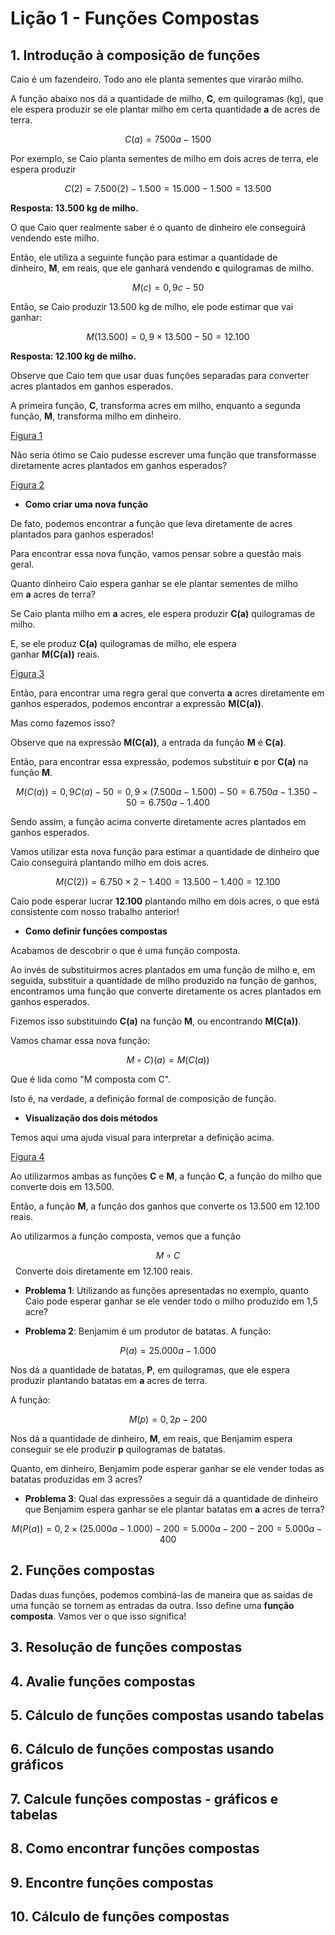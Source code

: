# Lição 1 - Funções Compostas

## 1. Introdução à composição de funções

Caio é um fazendeiro. Todo ano ele planta sementes que virarão milho. 

A função abaixo nos dá a quantidade de milho, **C**, em quilogramas (kg), que ele espera produzir se ele plantar milho em certa quantidade **a** de acres de terra.

$$
C(a) = 7500a - 1500
$$

Por exemplo, se Caio planta sementes de milho em dois acres de terra, ele espera produzir 

$$
C(2) = 7.500(2) - 1.500 = 15.000 - 1.500 = 13.500
$$ 

**Resposta: 13.500 kg de milho.**

O que Caio quer realmente saber é o quanto de dinheiro ele conseguirá vendendo este milho. 

Então, ele utiliza a seguinte função para estimar a quantidade de dinheiro, **M**, em reais, que ele ganhará vendendo **c** quilogramas de milho.

$$
M(c) = 0,9c - 50
$$

Então, se Caio produzir 13.500 kg de milho, ele pode estimar que vai ganhar:

$$
M(13.500) = 0,9 \times 13.500 - 50 = 12.100
$$

**Resposta: 12.100 kg de milho.**

Observe que Caio tem que usar duas funções separadas para converter acres plantados em ganhos esperados. 

A primeira função, **C**, transforma acres em milho, enquanto a segunda função, **M**, transforma milho em dinheiro.

[Figura 1](https://github.com/ubiratantavares/pre_calculo/blob/main/unidade01/licao01/figura01.png)

Não seria ótimo se Caio pudesse escrever uma função que transformasse diretamente acres plantados em ganhos esperados?

[Figura 2](https://github.com/ubiratantavares/pre_calculo/blob/main/unidade01/licao01/figura02.png)

* **Como criar uma nova função**

De fato, podemos encontrar a função que leva diretamente de acres plantados para ganhos esperados! 

Para encontrar essa nova função, vamos pensar sobre a questão mais geral. 

Quanto dinheiro Caio espera ganhar se ele plantar sementes de milho em **a** acres de terra?

Se Caio planta milho em **a** acres, ele espera produzir **C(a)** quilogramas de milho. 

E, se ele produz **C(a)** quilogramas de milho, ele espera ganhar **M(C(a))** reais.

[Figura 3](https://github.com/ubiratantavares/pre_calculo/blob/main/unidade01/licao01/figura03.png)

Então, para encontrar uma regra geral que converta **a** acres diretamente em ganhos esperados, podemos encontrar a expressão **M(C(a))**.

Mas como fazemos isso? 

Observe que na expressão **M(C(a))**, a entrada da função **M** é **C(a)**. 

Então, para encontrar essa expressão, podemos substituir **c** por **C(a)** na função **M**.

$$
M(C(a)) = 0,9C(a) - 50 = 0,9\times(7.500a - 1.500) - 50 = 6.750a - 1.350 - 50 = 6.750a - 1.400
$$

Sendo assim, a função acima converte diretamente acres plantados em ganhos esperados. 

Vamos utilizar esta nova função para estimar a quantidade de dinheiro que Caio conseguirá plantando milho em dois acres.

$$
M(C(2)) = 6.750\times2 - 1.400 = 13.500 - 1.400 = 12.100
$$

Caio pode esperar lucrar **12.100** plantando milho em dois acres, o que está consistente com nosso trabalho anterior!

* **Como definir funções compostas**

Acabamos de descobrir o que é uma função composta. 

Ao invés de substituirmos acres plantados em uma função de milho e, em seguida, substituir a quantidade de milho produzido na função de ganhos, 
encontramos uma função que converte diretamente os acres plantados em ganhos esperados.

Fizemos isso substituindo **C(a)** na função **M**, ou encontrando **M(C(a))**. 

Vamos chamar essa nova função:

$$
M\circ C)(a)=M(C(a))
$$

Que é lida como "M composta com C".

Isto é, na verdade, a definição formal de composição de função.

* **Visualização dos dois métodos**

Temos aqui uma ajuda visual para interpretar a definição acima.

[Figura 4](https://github.com/ubiratantavares/pre_calculo/blob/main/unidade01/licao01/figura04.png)

Ao utilizarmos ambas as funções **C** e **M**, a função **C**, a função do milho que converte dois em 13.500. 

Então, a função **M**, a função dos ganhos que converte os 13.500 em 12.100 reais.

Ao utilizarmos a função composta, vemos que a função 

$$
M \circ C
$$
 
Converte dois diretamente em 12.100 reais.

* **Problema 1**: Utilizando as funções apresentadas no exemplo, quanto Caio pode esperar ganhar se ele vender todo o milho produzido em 1,5 acre?

* **Problema 2**: Benjamim é um produtor de batatas. A função:

$$
P(a) = 25.000a - 1.000
$$

Nos dá a quantidade de batatas, **P**, em quilogramas, que ele espera produzir plantando batatas em **a** acres de terra. 

A função:

$$
M(p) = 0,2p - 200
$$

Nos dá a quantidade de dinheiro, **M**, em reais, que Benjamim espera conseguir se ele produzir **p** quilogramas de batatas.

Quanto, em dinheiro, Benjamim pode esperar ganhar se ele vender todas as batatas produzidas em 3 acres?

* **Problema 3**: Qual das expressões a seguir dá a quantidade de dinheiro que Benjamim espera ganhar se ele plantar batatas em **a** acres de terra?

$$
M(P(a)) = 0,2\times(25.000a - 1.000) - 200 = 5.000a - 200 - 200 = 5.000a - 400
$$ 

## 2. Funções compostas

Dadas duas funções, podemos combiná-las de maneira que as saídas de uma função se tornem as entradas da outra. Isso define uma **função composta**. Vamos ver o que isso significa!

## 3. Resolução de funções compostas

## 4. Avalie funções compostas

## 5. Cálculo de funções compostas usando tabelas

## 6. Cálculo de funções compostas usando gráficos

## 7. Calcule funções compostas - gráficos e tabelas

## 8. Como encontrar funções compostas

## 9. Encontre funções compostas

## 10. Cálculo de funções compostas
